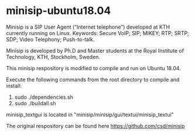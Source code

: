 # minisip-ubuntu18.04

Minisip is a SIP User Agent (“Internet telephone”) developed at KTH currently running on Linux. Keywords: Secure VoIP; SIP; MIKEY; RTP; SRTP; SDP; Video Telephony; Push-to-talk.

Minisip is developed by Ph.D and Master students at the Royal Institute of Technology, KTH, Stockholm, Sweden.

This minisip respository is modified to compile and run on Ubuntu 18.04.

Execute the following commands from the root directory to compile and install:

 1. sudo ./dependencies.sh
 2. sudo ./buildall.sh

minisip_textgui is located in "minisip/minisip/gui/textui/minisip_textui"

The original respository can be found here https://github.com/csd/minisip
